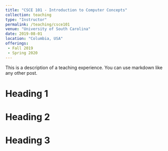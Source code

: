 ```yaml
---
title: "CSCE 101 - Introduction to Computer Concepts"
collection: teaching
type: "Instructor"
permalink: /teaching/csce101
venue: "University of South Carolina"
date: 2019-08-01
location: "Columbia, USA"
offerings:
 - Fall 2019
 - Spring 2020
---
```


This is a description of a teaching experience. You can use markdown like any other post.

Heading 1
======

Heading 2
======

Heading 3
======